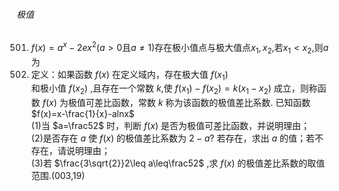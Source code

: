 ###### 极值
501. $f(x)=a^{x}-2ex^{2}(a > 0$且$a\neq 1)$存在极小值点与极大值点$x_1,x_2,$若$x_1 < x_2,$则$a$为
502. 定义：如果函数 $f\left(x\right)$ 在定义域内，存在极大值 $f(x_1)$ <br>和极小值 $f(x_2)$ ,且存在一个常数 $k$,使 $f(x_1)-f(x_2)=k(x_1-x_2)$ 成立，则称函数 $f\left(x\right)$ 为极值可差比函数，常数 $k$ 称为该函数的极值差比系数. 已知函数 $f(x)=x-\frac{1}{x}-alnx$ <br>(1)当 $a=\frac52$ 时，判断 $f\left(x\right)$ 是否为极值可差比函数，并说明理由；<br>(2)是否存在 $a$ 使 $f\left(x\right)$ 的极值差比系数为 $2-a?$ 若存在，求出 $a$ 的值；若不存在，请说明理由；<br>(3)若 $\frac{3\sqrt{2}}2\leq a\leq\frac52$ ,求 $f\left(x\right)$ 的极值差比系数的取值范围.(003,19)